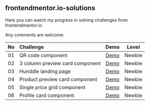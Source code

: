 ## frontendmentor.io-solutions
Here you can watch my progress in solving challenges from frontendmentor.io.

Any comments are welcome.

| No | Challenge | Demo | Level |
| :---: | :--- | :---: | :---: |
| 01 | QR code component | [Demo]() | Newbie |
| 02 | 3 column preview card component | [Demo]() | Newbie |
| 03 | Hunddle landing page | [Demo]() | Newbie |
| 04 | Product preview card component | [Demo]() | Newbie |
| 05 | Single price grid component | [Demo]() | Newbie |
| 06 | Profile card component | [Demo]() | Newbie |

